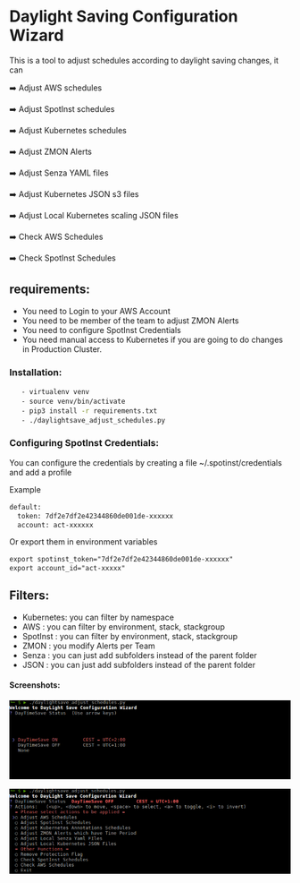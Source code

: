 # Daylight Saving Configuration Wizard

This is a tool to adjust schedules according to daylight saving changes, it can

  :arrow_right:  Adjust AWS schedules

  :arrow_right:  Adjust SpotInst schedules

  :arrow_right:  Adjust Kubernetes schedules

  :arrow_right:  Adjust ZMON Alerts

  :arrow_right:  Adjust Senza YAML files

  :arrow_right:  Adjust Kubernetes JSON s3 files

  :arrow_right:  Adjust Local Kubernetes scaling JSON files


  :arrow_right:  Check AWS Schedules

  :arrow_right:  Check SpotInst Schedules

## requirements:

 - You need to Login to your AWS Account
 - You need to be member of the team to adjust ZMON Alerts
 - You need to configure SpotInst Credentials
 - You need manual access to Kubernetes if you are going to do changes in Production Cluster.
  
### Installation:
```bash
   - virtualenv venv
   - source venv/bin/activate
   - pip3 install -r requirements.txt
   - ./daylightsave_adjust_schedules.py
```

### Configuring SpotInst Credentials:

You can configure the credentials by creating a file ~/.spotinst/credentials and add a profile

Example

```
default:
  token: 7df2e7df2e42344860de001de-xxxxxx
  account: act-xxxxxx
```

Or export them in environment variables

```
export spotinst_token="7df2e7df2e42344860de001de-xxxxxx"
export account_id="act-xxxxx"
```

## Filters:
  - Kubernetes:  you can filter by namespace
  - AWS       :  you can filter by environment, stack, stackgroup
  - SpotInst  :  you can filter by environment, stack, stackgroup
  - ZMON      :  you modify Alerts per Team
  - Senza     :  you can just add subfolders instead of the parent folder
  - JSON      :  you can just add subfolders instead of the parent folder

#### Screenshots:

<p align="center">
<img src="img/home.png" alt="Pods" title="Pods" />
</p>

<p align="center">
<img src="img/actions.png" alt="Pods" title="Pods" />
</p>

